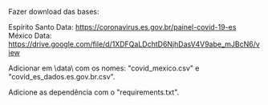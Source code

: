 Fazer download das bases:

Espírito Santo Data: https://coronavirus.es.gov.br/painel-covid-19-es
México Data: https://drive.google.com/file/d/1XDFQaLDchtD6NjhDasV4V9abe_mJBcN6/view

Adicionar em \data\ com os nomes: "covid_mexico.csv" e "covid_es_dados.es.gov.br.csv".

Adicione as dependência com o "requirements.txt".